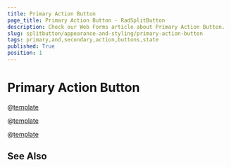```yaml
---
title: Primary Action Button
page_title: Primary Action Button - RadSplitButton
description: Check our Web Forms article about Primary Action Button.
slug: splitbutton/appearance-and-styling/primary-action-button
tags: primary,and,secondary,action,buttons,state
published: True
position: 1
---
```


# Primary Action Button

@[template](/_templates/common/primary-action-button.md#intro-base "control: **RadSplitButton**")

@[template](/_templates/common/primary-action-button.md#intro-main "control: **RadSplitButton**")

@[template](/_templates/common/primary-action-button.md#configuration "control: RadSplitButton")


## See Also

